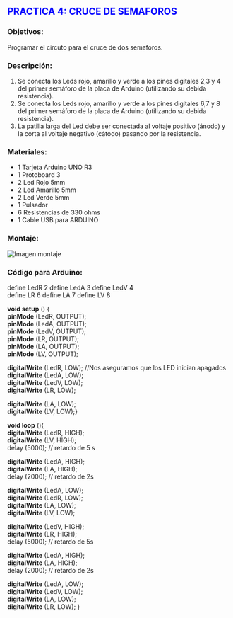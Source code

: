 ## <span style="color:blue;">  **PRACTICA 4: CRUCE DE SEMAFOROS**</span>

### **Objetivos:**
Programar el circuto para el cruce de dos semaforos.

### **Descripción:**
1.	Se conecta los Leds rojo, amarillo y verde a los pines digitales 2,3 y 4 del primer semáforo de la placa de Arduino (utilizando su debida resistencia). 
2.	Se conecta los Leds rojo, amarillo y verde a los pines digitales 6,7 y 8 del primer semáforo de la placa de Arduino (utilizando su debida resistencia).
3.	La patilla larga del Led debe ser conectada al voltaje positivo (ánodo) y la corta al voltaje negativo (cátodo) pasando por la resistencia. 

### **Materiales:**
-	1 Tarjeta Arduino UNO R3 
-	1 Protoboard 3
-	2 Led Rojo 5mm 
-	2 Led Amarillo 5mm 
-	2 Led Verde 5mm 
-	1 Pulsador 
-	6 Resistencias de 330 ohms  
-	1 Cable USB para ARDUINO </li>
### **Montaje:**
![Imagen montaje]( https://1.bp.blogspot.com/-nzdMB_8vMDQ/Un_HnUAA4eI/AAAAAAAAAYo/x0i4i17_2AE/s1600/Semaforos.png)

### **Código para Arduino:**

define LedR 2	        define LedA 3	     define LedV 4    
define LR 6	        define LA 7	      define LV 8     

**void setup** () {   
  **pinMode** (LedR, OUTPUT);    
  **pinMode** (LedA, OUTPUT);     
  **pinMode** (LedV, OUTPUT);    
  **pinMode** (LR, OUTPUT);    
  **pinMode** (LA, OUTPUT);   
  **pinMode** (LV, OUTPUT);    
   
  **digitalWrite** (LedR, LOW); //Nos aseguramos que los LED inician apagados   
  **digitalWrite** (LedA, LOW);    
  **digitalWrite** (LedV, LOW);    
  **digitalWrite** (LR, LOW);    

  **digitalWrite** (LA, LOW);    
  **digitalWrite** (LV, LOW);}    

**void loop** (){    
  **digitalWrite** (LedR, HIGH);    
  **digitalWrite** (LV, HIGH);   
  delay (5000); // retardo de 5 s     
  
  **digitalWrite** (LedA, HIGH);     
  **digitalWrite** (LA, HIGH);    
  delay (2000); // retardo de 2s    
    
  **digitalWrite** (LedA, LOW);    
  **digitalWrite** (LedR, LOW);         
  **digitalWrite** (LA, LOW);    
  **digitalWrite** (LV, LOW);    
  
  **digitalWrite** (LedV, HIGH);    
  **digitalWrite** (LR, HIGH);    
  delay (5000); // retardo de 5s    
  
  **digitalWrite** (LedA, HIGH);    
  **digitalWrite** (LA, HIGH);    
  delay (2000); // retardo de 2s    

  **digitalWrite** (LedA, LOW);     
  **digitalWrite** (LedV, LOW);    
  **digitalWrite** (LA, LOW);    
  **digitalWrite** (LR, LOW); }    
